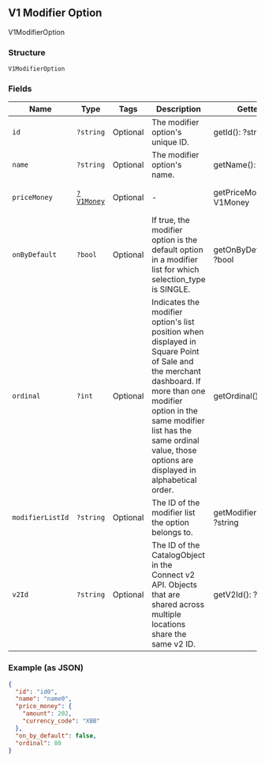 ## V1 Modifier Option

V1ModifierOption

### Structure

`V1ModifierOption`

### Fields

| Name | Type | Tags | Description | Getter | Setter |
|  --- | --- | --- | --- | --- | --- |
| `id` | `?string` | Optional | The modifier option's unique ID. | getId(): ?string | setId(?string id): void |
| `name` | `?string` | Optional | The modifier option's name. | getName(): ?string | setName(?string name): void |
| `priceMoney` | [`?V1Money`](/doc/models/v1-money.md) | Optional | - | getPriceMoney(): ?V1Money | setPriceMoney(?V1Money priceMoney): void |
| `onByDefault` | `?bool` | Optional | If true, the modifier option is the default option in a modifier list for which selection_type is SINGLE. | getOnByDefault(): ?bool | setOnByDefault(?bool onByDefault): void |
| `ordinal` | `?int` | Optional | Indicates the modifier option's list position when displayed in Square Point of Sale and the merchant dashboard. If more than one modifier option in the same modifier list has the same ordinal value, those options are displayed in alphabetical order. | getOrdinal(): ?int | setOrdinal(?int ordinal): void |
| `modifierListId` | `?string` | Optional | The ID of the modifier list the option belongs to. | getModifierListId(): ?string | setModifierListId(?string modifierListId): void |
| `v2Id` | `?string` | Optional | The ID of the CatalogObject in the Connect v2 API. Objects that are shared across multiple locations share the same v2 ID. | getV2Id(): ?string | setV2Id(?string v2Id): void |

### Example (as JSON)

```json
{
  "id": "id0",
  "name": "name0",
  "price_money": {
    "amount": 202,
    "currency_code": "XBB"
  },
  "on_by_default": false,
  "ordinal": 80
}
```


